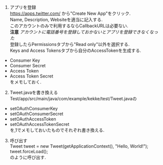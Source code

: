1. アプリを登録  
https://apps.twitter.com/ から"Create New App"をクリック.  
Name, Description, Websiteを適当に記入する.  
このアカウントのみで利用するならCallbackURLは必要ない.  
**注意** *アカウントに電話番号を登録しておかないとアプリを登録できなくなった*  
登録したらPermissionsタブから"Read only"以外を選択する.  
Keys and Access Tokensタブから自分のAccessTokenを生成する.  
 - Consumer Key
 - Consumer Secret
 - Access Token
 - Access Token Secret  
をメモしておく.
  
2. Tweet.javaを書き換える  
Test/app/src/main/java/com/example/kekke/test/Tweet.javaの
 - setOAuthConsumerKey
 - setOAuthConsumerSecret
 - setOAuthAccessToken
 - setOAuthAccessTokenSecret  
を,1でメモしておいたものでそれぞれ書き換える.  


3. 呼び出す  
Tweet tweet = new Tweet(getApplicationContext(), "Hello, World!");  
tweet.forceLoad();  
のように呼び出す.